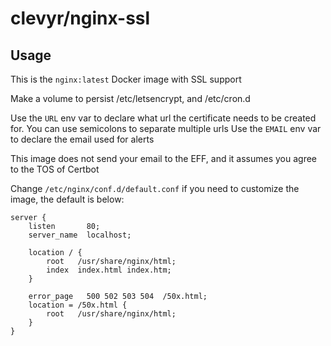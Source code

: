 # clevyr/nginx-ssl

## Usage

This is the `nginx:latest` Docker image with SSL support

Make a volume to persist /etc/letsencrypt, and /etc/cron.d

Use the `URL` env var to declare what url the certificate needs to be created for. You can use semicolons to separate multiple urls
Use the `EMAIL` env var to declare the email used for alerts

This image does not send your email to the EFF, and it assumes you agree to the TOS of Certbot

Change `/etc/nginx/conf.d/default.conf` if you need to customize the image, the default is below:

```nginx
server {
    listen       80;
    server_name  localhost;

    location / {
        root   /usr/share/nginx/html;
        index  index.html index.htm;
    }

    error_page   500 502 503 504  /50x.html;
    location = /50x.html {
        root   /usr/share/nginx/html;
    }
}
```